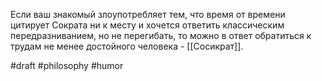 Если ваш знакомый злоупотребляет тем, что время от времени цитирует Сократа ни к месту и хочется ответить классическим передразниванием, но не перегибать, то можно в ответ обратиться к трудам не менее достойного человека - [[Сосикрат]].

#draft #philosophy #humor